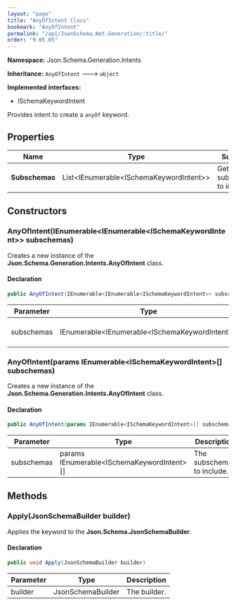 ```yaml
---
layout: "page"
title: "AnyOfIntent Class"
bookmark: "AnyOfIntent"
permalink: "/api/JsonSchema.Net.Generation/:title/"
order: "9.05.05"
---
```

**Namespace:** Json.Schema.Generation.Intents

**Inheritance:**
`AnyOfIntent`
 🡒 
`object`

**Implemented interfaces:**

- ISchemaKeywordIntent

Provides intent to create a `anyOf` keyword.

## Properties

| Name | Type | Summary |
|---|---|---|
| **Subschemas** | List\<IEnumerable\<ISchemaKeywordIntent\>\> | Gets the subschemas to include. |

## Constructors

### AnyOfIntent(IEnumerable\<IEnumerable\<ISchemaKeywordIntent\>\> subschemas)

Creates a new instance of the **Json.Schema.Generation.Intents.AnyOfIntent** class.

#### Declaration

```c#
public AnyOfIntent(IEnumerable<IEnumerable<ISchemaKeywordIntent>> subschemas)
```

| Parameter | Type | Description |
|---|---|---|
| subschemas | IEnumerable\<IEnumerable\<ISchemaKeywordIntent\>\> | The subschemas to include. |


### AnyOfIntent(params IEnumerable\<ISchemaKeywordIntent\>[] subschemas)

Creates a new instance of the **Json.Schema.Generation.Intents.AnyOfIntent** class.

#### Declaration

```c#
public AnyOfIntent(params IEnumerable<ISchemaKeywordIntent>[] subschemas)
```

| Parameter | Type | Description |
|---|---|---|
| subschemas | params IEnumerable\<ISchemaKeywordIntent\>[] | The subschemas to include. |


## Methods

### Apply(JsonSchemaBuilder builder)

Applies the keyword to the **Json.Schema.JsonSchemaBuilder**.

#### Declaration

```c#
public void Apply(JsonSchemaBuilder builder)
```

| Parameter | Type | Description |
|---|---|---|
| builder | JsonSchemaBuilder | The builder. |


